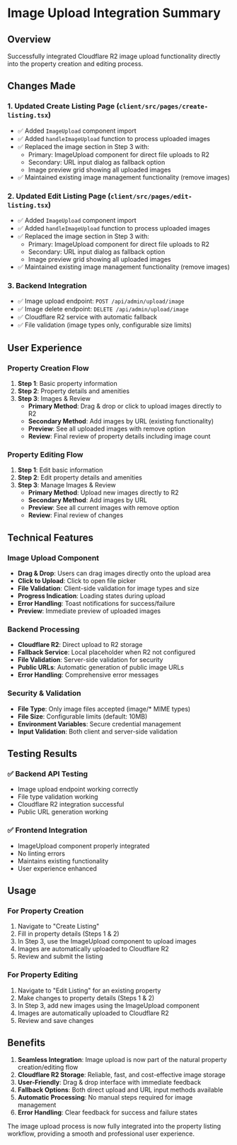 # Image Upload Integration Summary

## Overview
Successfully integrated Cloudflare R2 image upload functionality directly into the property creation and editing process.

## Changes Made

### 1. Updated Create Listing Page (`client/src/pages/create-listing.tsx`)
- ✅ Added `ImageUpload` component import
- ✅ Added `handleImageUpload` function to process uploaded images
- ✅ Replaced the image section in Step 3 with:
  - Primary: ImageUpload component for direct file uploads to R2
  - Secondary: URL input dialog as fallback option
  - Image preview grid showing all uploaded images
- ✅ Maintained existing image management functionality (remove images)

### 2. Updated Edit Listing Page (`client/src/pages/edit-listing.tsx`)
- ✅ Added `ImageUpload` component import
- ✅ Added `handleImageUpload` function to process uploaded images
- ✅ Replaced the image section in Step 3 with:
  - Primary: ImageUpload component for direct file uploads to R2
  - Secondary: URL input dialog as fallback option
  - Image preview grid showing all uploaded images
- ✅ Maintained existing image management functionality (remove images)

### 3. Backend Integration
- ✅ Image upload endpoint: `POST /api/admin/upload/image`
- ✅ Image delete endpoint: `DELETE /api/admin/upload/image`
- ✅ Cloudflare R2 service with automatic fallback
- ✅ File validation (image types only, configurable size limits)

## User Experience

### Property Creation Flow
1. **Step 1**: Basic property information
2. **Step 2**: Property details and amenities
3. **Step 3**: Images & Review
   - **Primary Method**: Drag & drop or click to upload images directly to R2
   - **Secondary Method**: Add images by URL (existing functionality)
   - **Preview**: See all uploaded images with remove option
   - **Review**: Final review of property details including image count

### Property Editing Flow
1. **Step 1**: Edit basic information
2. **Step 2**: Edit property details and amenities
3. **Step 3**: Manage Images & Review
   - **Primary Method**: Upload new images directly to R2
   - **Secondary Method**: Add images by URL
   - **Preview**: See all current images with remove option
   - **Review**: Final review of changes

## Technical Features

### Image Upload Component
- **Drag & Drop**: Users can drag images directly onto the upload area
- **Click to Upload**: Click to open file picker
- **File Validation**: Client-side validation for image types and size
- **Progress Indication**: Loading states during upload
- **Error Handling**: Toast notifications for success/failure
- **Preview**: Immediate preview of uploaded images

### Backend Processing
- **Cloudflare R2**: Direct upload to R2 storage
- **Fallback Service**: Local placeholder when R2 not configured
- **File Validation**: Server-side validation for security
- **Public URLs**: Automatic generation of public image URLs
- **Error Handling**: Comprehensive error messages

### Security & Validation
- **File Type**: Only image files accepted (image/* MIME types)
- **File Size**: Configurable limits (default: 10MB)
- **Environment Variables**: Secure credential management
- **Input Validation**: Both client and server-side validation

## Testing Results

### ✅ Backend API Testing
- Image upload endpoint working correctly
- File type validation working
- Cloudflare R2 integration successful
- Public URL generation working

### ✅ Frontend Integration
- ImageUpload component properly integrated
- No linting errors
- Maintains existing functionality
- User experience enhanced

## Usage

### For Property Creation
1. Navigate to "Create Listing"
2. Fill in property details (Steps 1 & 2)
3. In Step 3, use the ImageUpload component to upload images
4. Images are automatically uploaded to Cloudflare R2
5. Review and submit the listing

### For Property Editing
1. Navigate to "Edit Listing" for an existing property
2. Make changes to property details (Steps 1 & 2)
3. In Step 3, add new images using the ImageUpload component
4. Images are automatically uploaded to Cloudflare R2
5. Review and save changes

## Benefits

1. **Seamless Integration**: Image upload is now part of the natural property creation/editing flow
2. **Cloudflare R2 Storage**: Reliable, fast, and cost-effective image storage
3. **User-Friendly**: Drag & drop interface with immediate feedback
4. **Fallback Options**: Both direct upload and URL input methods available
5. **Automatic Processing**: No manual steps required for image management
6. **Error Handling**: Clear feedback for success and failure states

The image upload process is now fully integrated into the property listing workflow, providing a smooth and professional user experience.
